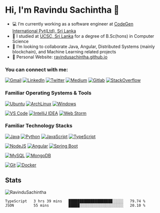 # Hi, I'm Ravindu Sachintha 👋

- 💻 I’m currently working as a software engineer at [CodeGen International Pvt(Ltd), Sri Lanka](https://codegen.co.uk)
- 🌱 I studied at [UCSC, Sri Lanka](https://ucsc.cmb.ac.lk) for a degree of B.Sc(hons) in Computer Science
- 👯 I’m looking to collaborate Java, Angular, Distributed Systems (mainly blockchain), and Machine Learning related projects
- 🙈 Personal Website: [ravindusachintha.github.io](https://ravindusachintha.github.io)

### You can connect with me:

[![Gmail](https://img.shields.io/badge/-gmail-%23D14836?style=for-the-badge&logo=Gmail&logoColor=white)](mailto:ravindusachintha53@gmail.com)
[![LinkedIn](https://img.shields.io/badge/linkedin-%230077B5.svg?style=for-the-badge&logo=LinkedIn&logoColor=white)](https://www.linkedin.com/in/ravindu-sachintha)
[![Twitter](https://img.shields.io/badge/twitter-%231DA1F2.svg?style=for-the-badge&logo=Twitter&logoColor=white)](https://twitter.com/RSachintha96)
[![Medium](https://img.shields.io/badge/-medium-%2312100E?style=for-the-badge&logo=Medium&logoColor=white)](https://medium.com/@ravindusachintha)
[![Gitlab](https://img.shields.io/badge/-gitlab-%23330f63?style=for-the-badge&logo=Gitlab&logoColor=white)](https://gitlab.com/Sachintha96)
[![StackOverflow](https://img.shields.io/badge/-stackoverflow-%23808080?style=for-the-badge&logo=Stackoverflow&logoColor=white)](https://stackoverflow.com/users/7483559/ravindu-sachintha)


### Familiar Operating Systems & Tools

[![Ubuntu](https://img.shields.io/badge/Ubuntu-%23555555?style=flat&logo=ubuntu&logoColor=white)](https://ubuntu.com/)
[![ArchLinux](https://img.shields.io/badge/Arch%20Linux-%23555555?style=flat&logo=linux&logoColor=white)](https://www.archlinux.org/)
[![Windows](https://img.shields.io/badge/Windows-%23555555?style=flat&logo=windows&logoColor=white)](https://www.microsoft.com/en-us/windows)

[![VS Code](https://img.shields.io/badge/IDE-VSCode-%23007ACC?style=flat&logo=Visual-studio-code)](https://code.visualstudio.com/)
[![IntelliJ IDEA](https://img.shields.io/badge/IDE-IntelliJ%20IDEA-%23007ACC?style=flat&logo=JetBrains)](https://www.jetbrains.com/idea/)
[![Web Storm](https://img.shields.io/badge/IDE-WebStorm-%23007ACC?style=flat&logo=JetBrains)](https://www.jetbrains.com/webstorm/)

### Familiar Technology Stacks

[![Java](https://img.shields.io/badge/-Java-%23ED8B00?style=flat&logo=java&logoColor=white)](https://www.java.com/en/)
[![Python](https://img.shields.io/badge/-Python-%2314354C?style=flat&logo=python&logoColor=white)](https://www.python.org/)
[![JavaScript](https://img.shields.io/badge/-JavaScript-%23F7DF1C?style=flat&logo=javascript&logoColor=black&labelColor=%23F7DF1C&color=%23FFCE5A)](https://www.javascript.com/)
[![TypeScript](https://img.shields.io/badge/-TypeScript-%23007ACC?style=flat&logo=typescript&logoColor=white)](https://www.typescriptlang.org/)

[comment]: <[![Django](https://img.shields.io/badge/-Django-092E20?style=flat-square&logo=Django&logoColor=ffffff)](https://www.djangoproject.com/)>
[comment]: <[![Flask](https://img.shields.io/badge/-Flask-000000?style=flat-square&logo=Flask&logoColor=ffffff)](https://flask.palletsprojects.com/)>
[![NodeJS](https://img.shields.io/badge/-Node.JS-%2343853D?style=flat&logo=node.js&logoColor=white)](https://nodejs.org/en/)
[![Angular](https://img.shields.io/badge/-Angular-%23DD0031?style=flat&logo=angular&logoColor=white)](https://angular.io/)
[![Spring Boot](https://img.shields.io/badge/-Spring%20Boot-%236DB33F?style=flat&logo=spring&logoColor=white)](https://spring.io/projects/spring-boot)

[![MySQL](https://img.shields.io/badge/-MySQL-%234479A1?style=flat&logo=MySQL&logoColor=white)](https://www.mysql.com/)
[![MongoDB](https://img.shields.io/badge/-MongoDB-%2347A248?style=flat&logo=MongoDB&logoColor=white)](https://www.mongodb.com/)

[comment]: <[![RabbitMQ](https://img.shields.io/badge/-RabbitMQ-FF6600?style=flat-square&logo=RabbitMQ&logoColor=ffffff)](https://www.rabbitmq.com/)>
[comment]: <[![Kafka](https://img.shields.io/badge/-Kafka-000000?style=flat-square&logo=Apache%20kafka&logoColor=ffffff)](https://kafka.apache.org/)>

[![Git](https://img.shields.io/badge/-Git-%23F05032?style=flat-square&logo=git&logoColor=%23ffffff)](https://git-scm.com/)
[![Docker](https://img.shields.io/badge/-Docker-2496ED?style=flat-square&logo=docker&logoColor=ffffff)](https://www.docker.com/) 

[comment]: <[![Kubernetes](https://img.shields.io/badge/-Kubernetes-326CE5?style=flat-square&logo=Kubernetes&logoColor=ffffff)](https://kubernetes.io/)>

## Stats

<p><img src="https://github-readme-stats.vercel.app/api?username=RavinduSachintha&show_icons=true&theme=dracula" alt="RavinduSachintha" /></p>

<!--START_SECTION:waka-->
```text
TypeScript   3 hrs 39 mins   ████████████████████░░░░░   79.74 % 
JSON         55 mins         █████░░░░░░░░░░░░░░░░░░░░   20.10 % 
```
<!--END_SECTION:waka-->
